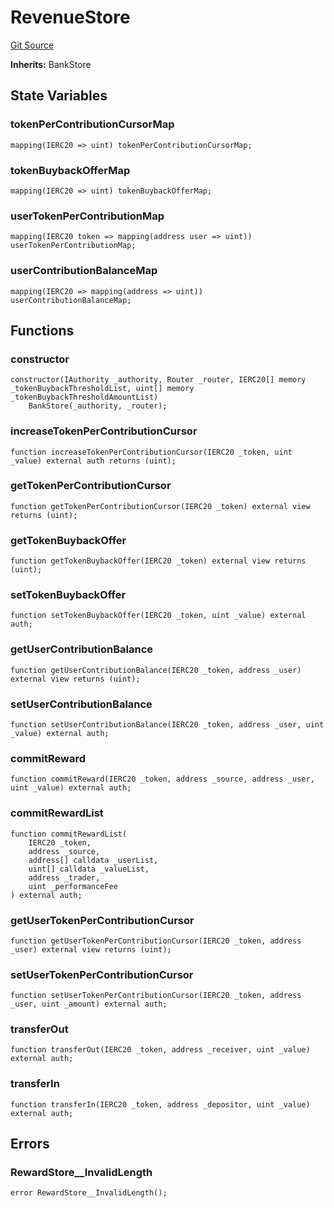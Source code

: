 # RevenueStore
[Git Source](https://github.com/GMX-Blueberry-Club/puppet-contracts/blob/9c0e4bd812e2fadc24247bdb9759d2c34c92a190/src/tokenomics/store/RevenueStore.sol)

**Inherits:**
BankStore


## State Variables
### tokenPerContributionCursorMap

```solidity
mapping(IERC20 => uint) tokenPerContributionCursorMap;
```


### tokenBuybackOfferMap

```solidity
mapping(IERC20 => uint) tokenBuybackOfferMap;
```


### userTokenPerContributionMap

```solidity
mapping(IERC20 token => mapping(address user => uint)) userTokenPerContributionMap;
```


### userContributionBalanceMap

```solidity
mapping(IERC20 => mapping(address => uint)) userContributionBalanceMap;
```


## Functions
### constructor


```solidity
constructor(IAuthority _authority, Router _router, IERC20[] memory _tokenBuybackThresholdList, uint[] memory _tokenBuybackThresholdAmountList)
    BankStore(_authority, _router);
```

### increaseTokenPerContributionCursor


```solidity
function increaseTokenPerContributionCursor(IERC20 _token, uint _value) external auth returns (uint);
```

### getTokenPerContributionCursor


```solidity
function getTokenPerContributionCursor(IERC20 _token) external view returns (uint);
```

### getTokenBuybackOffer


```solidity
function getTokenBuybackOffer(IERC20 _token) external view returns (uint);
```

### setTokenBuybackOffer


```solidity
function setTokenBuybackOffer(IERC20 _token, uint _value) external auth;
```

### getUserContributionBalance


```solidity
function getUserContributionBalance(IERC20 _token, address _user) external view returns (uint);
```

### setUserContributionBalance


```solidity
function setUserContributionBalance(IERC20 _token, address _user, uint _value) external auth;
```

### commitReward


```solidity
function commitReward(IERC20 _token, address _source, address _user, uint _value) external auth;
```

### commitRewardList


```solidity
function commitRewardList(
    IERC20 _token,
    address _source,
    address[] calldata _userList,
    uint[] calldata _valueList,
    address _trader,
    uint _performanceFee
) external auth;
```

### getUserTokenPerContributionCursor


```solidity
function getUserTokenPerContributionCursor(IERC20 _token, address _user) external view returns (uint);
```

### setUserTokenPerContributionCursor


```solidity
function setUserTokenPerContributionCursor(IERC20 _token, address _user, uint _amount) external auth;
```

### transferOut


```solidity
function transferOut(IERC20 _token, address _receiver, uint _value) external auth;
```

### transferIn


```solidity
function transferIn(IERC20 _token, address _depositor, uint _value) external auth;
```

## Errors
### RewardStore__InvalidLength

```solidity
error RewardStore__InvalidLength();
```

